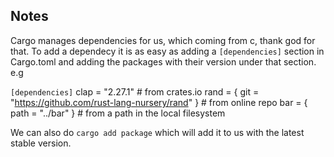 ## Notes

Cargo manages dependencies for us, which coming from c, thank god for that. 
To add a dependecy it is as easy as adding a `[dependencies]` section in Cargo.toml
and adding the packages with their version under that section. e.g

`[dependencies]`
clap = "2.27.1" # from crates.io
rand = { git = "https://github.com/rust-lang-nursery/rand" } # from online repo
bar = { path = "../bar" } # from a path in the local filesystem

We can also do `cargo add package` which will add it to us with the latest stable version.

